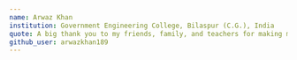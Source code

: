 ```yaml
---
name: Arwaz Khan
institution: Government Engineering College, Bilaspur (C.G.), India
quote: A big thank you to my friends, family, and teachers for making me who I am today.
github_user: arwazkhan189
---
```

